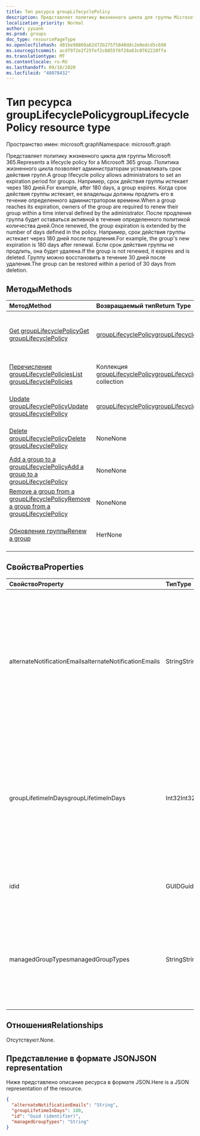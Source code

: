 ```yaml
---
title: Тип ресурса groupLifecyclePolicy
description: Представляет политику жизненного цикла для группы Microsoft 365.
localization_priority: Normal
author: yyuank
ms.prod: groups
doc_type: resourcePageType
ms.openlocfilehash: d01be98869a62d72b275f5840ddc2e0edcd5c698
ms.sourcegitcommit: acdf972e2f25fef2c6855f6f28a63c0762228ffa
ms.translationtype: MT
ms.contentlocale: ru-RU
ms.lasthandoff: 09/18/2020
ms.locfileid: "48078432"
---
```

# <a name="grouplifecyclepolicy-resource-type"></a><span data-ttu-id="8ae25-103">Тип ресурса groupLifecyclePolicy</span><span class="sxs-lookup"><span data-stu-id="8ae25-103">groupLifecyclePolicy resource type</span></span>

<span data-ttu-id="8ae25-104">Пространство имен: microsoft.graph</span><span class="sxs-lookup"><span data-stu-id="8ae25-104">Namespace: microsoft.graph</span></span>

<span data-ttu-id="8ae25-105">Представляет политику жизненного цикла для группы Microsoft 365.</span><span class="sxs-lookup"><span data-stu-id="8ae25-105">Represents a lifecycle policy for a Microsoft 365 group.</span></span> <span data-ttu-id="8ae25-106">Политика жизненного цикла позволяет администраторам устанавливать срок действия групп.</span><span class="sxs-lookup"><span data-stu-id="8ae25-106">A group lifecycle policy allows administrators to set an expiration period for groups.</span></span> <span data-ttu-id="8ae25-107">Например, срок действия группы истекает через 180 дней.</span><span class="sxs-lookup"><span data-stu-id="8ae25-107">For example, after 180 days, a group expires.</span></span> <span data-ttu-id="8ae25-108">Когда срок действия группы истекает, ее владельцы должны продлить его в течение определенного администратором времени.</span><span class="sxs-lookup"><span data-stu-id="8ae25-108">When a group reaches its expiration, owners of the group are required to renew their group within a time interval defined by the administrator.</span></span> <span data-ttu-id="8ae25-109">После продления группа будет оставаться активной в течение определенного политикой количества дней.</span><span class="sxs-lookup"><span data-stu-id="8ae25-109">Once renewed, the group expiration is extended by the number of days defined in the policy.</span></span> <span data-ttu-id="8ae25-110">Например, срок действия группы истекает через 180 дней после продления.</span><span class="sxs-lookup"><span data-stu-id="8ae25-110">For example, the group's new expiration is 180 days after renewal.</span></span> <span data-ttu-id="8ae25-111">Если срок действия группы не продлить, она будет удалена.</span><span class="sxs-lookup"><span data-stu-id="8ae25-111">If the group is not renewed, it expires and is deleted.</span></span> <span data-ttu-id="8ae25-112">Группу можно восстановить в течение 30 дней после удаления.</span><span class="sxs-lookup"><span data-stu-id="8ae25-112">The group can be restored within a period of 30 days from deletion.</span></span>

## <a name="methods"></a><span data-ttu-id="8ae25-113">Методы</span><span class="sxs-lookup"><span data-stu-id="8ae25-113">Methods</span></span>

| <span data-ttu-id="8ae25-114">Метод</span><span class="sxs-lookup"><span data-stu-id="8ae25-114">Method</span></span> | <span data-ttu-id="8ae25-115">Возвращаемый тип</span><span class="sxs-lookup"><span data-stu-id="8ae25-115">Return Type</span></span> | <span data-ttu-id="8ae25-116">Описание</span><span class="sxs-lookup"><span data-stu-id="8ae25-116">Description</span></span> |
|:---------------|:--------|:----------|
|[<span data-ttu-id="8ae25-117">Get groupLifecyclePolicy</span><span class="sxs-lookup"><span data-stu-id="8ae25-117">Get groupLifecyclePolicy</span></span>](../api/grouplifecyclepolicy-get.md) | [<span data-ttu-id="8ae25-118">groupLifecyclePolicy</span><span class="sxs-lookup"><span data-stu-id="8ae25-118">groupLifecyclePolicy</span></span>](grouplifecyclepolicy.md) |<span data-ttu-id="8ae25-119">Чтение свойств и связей объекта groupLifecyclePolicy.</span><span class="sxs-lookup"><span data-stu-id="8ae25-119">Read properties and relationships of a groupLifecyclePolicy object.</span></span>|
|[<span data-ttu-id="8ae25-120">Перечисление groupLifecyclePolicies</span><span class="sxs-lookup"><span data-stu-id="8ae25-120">List groupLifecyclePolicies</span></span>](../api/grouplifecyclepolicy-list.md) | <span data-ttu-id="8ae25-121">Коллекция [groupLifecyclePolicy](grouplifecyclepolicy.md)</span><span class="sxs-lookup"><span data-stu-id="8ae25-121">[groupLifecyclePolicy](grouplifecyclepolicy.md) collection</span></span> | <span data-ttu-id="8ae25-122">Перечисление всех объектов groupLifecyclePolicy.</span><span class="sxs-lookup"><span data-stu-id="8ae25-122">List all the groupLifecyclePolicies.</span></span> |
|[<span data-ttu-id="8ae25-123">Update groupLifecyclePolicy</span><span class="sxs-lookup"><span data-stu-id="8ae25-123">Update groupLifecyclePolicy</span></span>](../api/grouplifecyclepolicy-update.md) | [<span data-ttu-id="8ae25-124">groupLifecyclePolicy</span><span class="sxs-lookup"><span data-stu-id="8ae25-124">groupLifecyclePolicy</span></span>](grouplifecyclepolicy.md) | <span data-ttu-id="8ae25-125">Обновление объекта groupLifecyclePolicy.</span><span class="sxs-lookup"><span data-stu-id="8ae25-125">Update a groupLifecyclePolicy object.</span></span> |
|[<span data-ttu-id="8ae25-126">Delete groupLifecyclePolicy</span><span class="sxs-lookup"><span data-stu-id="8ae25-126">Delete groupLifecyclePolicy</span></span>](../api/grouplifecyclepolicy-delete.md) | <span data-ttu-id="8ae25-127">None</span><span class="sxs-lookup"><span data-stu-id="8ae25-127">None</span></span> | <span data-ttu-id="8ae25-128">Удаление объекта groupLifecyclePolicy.</span><span class="sxs-lookup"><span data-stu-id="8ae25-128">Delete a groupLifecyclePolicy object.</span></span> |
|[<span data-ttu-id="8ae25-129">Add a group to a groupLifecyclePolicy</span><span class="sxs-lookup"><span data-stu-id="8ae25-129">Add a group to a groupLifecyclePolicy</span></span>](../api/grouplifecyclepolicy-addgroup.md)|<span data-ttu-id="8ae25-130">None</span><span class="sxs-lookup"><span data-stu-id="8ae25-130">None</span></span>| <span data-ttu-id="8ae25-131">Добавление группы в политику жизненного цикла.</span><span class="sxs-lookup"><span data-stu-id="8ae25-131">Add a group to a lifecycle policy</span></span> |
|[<span data-ttu-id="8ae25-132">Remove a group from a groupLifecyclePolicy</span><span class="sxs-lookup"><span data-stu-id="8ae25-132">Remove a group from a groupLifecyclePolicy</span></span>](../api/grouplifecyclepolicy-removegroup.md)|<span data-ttu-id="8ae25-133">None</span><span class="sxs-lookup"><span data-stu-id="8ae25-133">None</span></span>| <span data-ttu-id="8ae25-134">Удаление группы из политики жизненного цикла.</span><span class="sxs-lookup"><span data-stu-id="8ae25-134">Remove a group to a lifecycle policy.</span></span> |
|[<span data-ttu-id="8ae25-135">Обновление группы</span><span class="sxs-lookup"><span data-stu-id="8ae25-135">Renew a group</span></span>](../api/grouplifecyclepolicy-renewgroup.md)|<span data-ttu-id="8ae25-136">Нет</span><span class="sxs-lookup"><span data-stu-id="8ae25-136">None</span></span>| <span data-ttu-id="8ae25-137">Обновление даты окончания срока действия группы.</span><span class="sxs-lookup"><span data-stu-id="8ae25-137">Renew a group's expiration date.</span></span> |

## <a name="properties"></a><span data-ttu-id="8ae25-138">Свойства</span><span class="sxs-lookup"><span data-stu-id="8ae25-138">Properties</span></span>

| <span data-ttu-id="8ae25-139">Свойство</span><span class="sxs-lookup"><span data-stu-id="8ae25-139">Property</span></span> | <span data-ttu-id="8ae25-140">Тип</span><span class="sxs-lookup"><span data-stu-id="8ae25-140">Type</span></span> | <span data-ttu-id="8ae25-141">Описание</span><span class="sxs-lookup"><span data-stu-id="8ae25-141">Description</span></span> |
|:---------------|:--------|:----------|
|<span data-ttu-id="8ae25-142">alternateNotificationEmails</span><span class="sxs-lookup"><span data-stu-id="8ae25-142">alternateNotificationEmails</span></span>|<span data-ttu-id="8ae25-143">String</span><span class="sxs-lookup"><span data-stu-id="8ae25-143">String</span></span>| <span data-ttu-id="8ae25-144">Список адресов электронной почты для отправки уведомлений о группах без владельцев.</span><span class="sxs-lookup"><span data-stu-id="8ae25-144">List of email address to send notifications for groups without owners.</span></span> <span data-ttu-id="8ae25-145">Можно указать несколько адресов электронной почты, разделив их точкой с запятой.</span><span class="sxs-lookup"><span data-stu-id="8ae25-145">Multiple email address can be defined by separating email address with a semicolon.</span></span> |
|<span data-ttu-id="8ae25-146">groupLifetimeInDays</span><span class="sxs-lookup"><span data-stu-id="8ae25-146">groupLifetimeInDays</span></span>|<span data-ttu-id="8ae25-147">Int32</span><span class="sxs-lookup"><span data-stu-id="8ae25-147">Int32</span></span>| <span data-ttu-id="8ae25-148">Количество дней до истечения срока действия группы.</span><span class="sxs-lookup"><span data-stu-id="8ae25-148">Number of days before a group expires and needs to be renewed.</span></span> <span data-ttu-id="8ae25-149">После продления группа будет оставаться активной в течение указанного количества дней.</span><span class="sxs-lookup"><span data-stu-id="8ae25-149">Once renewed, the group expiration is extended by the number of days defined.</span></span> |
|<span data-ttu-id="8ae25-150">id</span><span class="sxs-lookup"><span data-stu-id="8ae25-150">id</span></span>|<span data-ttu-id="8ae25-151">GUID</span><span class="sxs-lookup"><span data-stu-id="8ae25-151">Guid</span></span>| <span data-ttu-id="8ae25-152">Уникальный идентификатор политики.</span><span class="sxs-lookup"><span data-stu-id="8ae25-152">A unique identifier for a policy.</span></span> <span data-ttu-id="8ae25-153">Только для чтения.</span><span class="sxs-lookup"><span data-stu-id="8ae25-153">Read-only.</span></span>|
|<span data-ttu-id="8ae25-154">managedGroupTypes</span><span class="sxs-lookup"><span data-stu-id="8ae25-154">managedGroupTypes</span></span>|<span data-ttu-id="8ae25-155">String</span><span class="sxs-lookup"><span data-stu-id="8ae25-155">String</span></span>| <span data-ttu-id="8ae25-156">Тип группы, к которому применяется политика истечения срока действия.</span><span class="sxs-lookup"><span data-stu-id="8ae25-156">The group type for which the expiration policy applies.</span></span> <span data-ttu-id="8ae25-157">Возможные значения — **All**, **Selected** и **None**.</span><span class="sxs-lookup"><span data-stu-id="8ae25-157">Possible values are **All**, **Selected** or **None**.</span></span> |

## <a name="relationships"></a><span data-ttu-id="8ae25-158">Отношения</span><span class="sxs-lookup"><span data-stu-id="8ae25-158">Relationships</span></span>

<span data-ttu-id="8ae25-159">Отсутствуют.</span><span class="sxs-lookup"><span data-stu-id="8ae25-159">None.</span></span>

## <a name="json-representation"></a><span data-ttu-id="8ae25-160">Представление в формате JSON</span><span class="sxs-lookup"><span data-stu-id="8ae25-160">JSON representation</span></span>

<span data-ttu-id="8ae25-161">Ниже представлено описание ресурса в формате JSON.</span><span class="sxs-lookup"><span data-stu-id="8ae25-161">Here is a JSON representation of the resource.</span></span>

<!-- {
  "blockType": "resource",
  "optionalProperties": [

  ],
  "@odata.type": "microsoft.graph.groupLifecyclePolicy"
}-->

```json
{
  "alternateNotificationEmails": "String",
  "groupLifetimeInDays": 180,
  "id": "Guid (identifier)",
  "managedGroupTypes": "String"
}

```

<!-- uuid: 8fcb5dbc-d5aa-4681-8e31-b001d5168d79
2015-10-25 14:57:30 UTC -->
<!-- {
  "type": "#page.annotation",
  "description": "groupLifecyclePolicy resource",
  "keywords": "",
  "section": "documentation",
  "tocPath": ""
}-->


